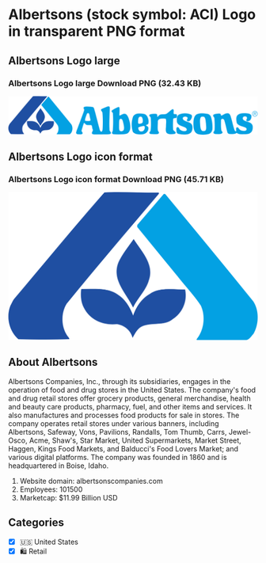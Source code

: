 # Albertsons (stock symbol: ACI) Logo in transparent PNG format

## Albertsons Logo large

### Albertsons Logo large Download PNG (32.43 KB)

![Albertsons Logo large Download PNG (32.43 KB)](/img/orig/ACI_BIG-e23b19be.png)

## Albertsons Logo icon format

### Albertsons Logo icon format Download PNG (45.71 KB)

![Albertsons Logo icon format Download PNG (45.71 KB)](/img/orig/ACI-ccb7b687.png)

## About Albertsons

Albertsons Companies, Inc., through its subsidiaries, engages in the operation of food and drug stores in the United States. The company's food and drug retail stores offer grocery products, general merchandise, health and beauty care products, pharmacy, fuel, and other items and services. It also manufactures and processes food products for sale in stores. The company operates retail stores under various banners, including Albertsons, Safeway, Vons, Pavilions, Randalls, Tom Thumb, Carrs, Jewel-Osco, Acme, Shaw's, Star Market, United Supermarkets, Market Street, Haggen, Kings Food Markets, and Balducci's Food Lovers Market; and various digital platforms. The company was founded in 1860 and is headquartered in Boise, Idaho.

1. Website domain: albertsonscompanies.com
2. Employees: 101500
3. Marketcap: $11.99 Billion USD


## Categories
- [x] 🇺🇸 United States
- [x] 🛍️ Retail

